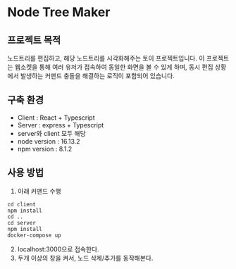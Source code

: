# Node Tree Maker

## 프로젝트 목적
노드트리를 편집하고, 해당 노드트리를 시각화해주는 토이 프로젝트입니다. 이 프로젝트는 웹소켓을 통해 여러 유저가 접속하여 동일한 화면을 볼 수 있게 하며, 동시 편집 상황에서 발생하는 커맨드 충돌을 해결하는 로직이 포함되어 있습니다.

## 구축 환경
- Client : React + Typescript
- Server : express + Typescript
- server와 client 모두 해당
- node version : 16.13.2
- npm version : 8.1.2

## 사용 방법

1. 아래 커맨드 수행

```
cd client
npm install
cd ..
cd server
npm install
docker-compose up
```

2. localhost:3000으로 접속한다.
3. 두개 이상의 창을 켜서, 노드 삭제/추가를 동작해본다.
